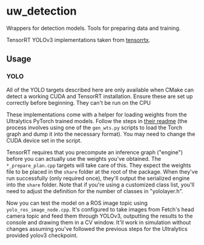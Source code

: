 # uw_detection

Wrappers for detection models. Tools for preparing data and training.

TensorRT YOLOv3 implementations taken from [tensorrtx](https://github.com/wang-xinyu/tensorrtx).

## Usage

### YOLO

All of the YOLO targets described here are only available when CMake can detect a working CUDA and TensorRT installation. Ensure these are set up correctly before beginning. They can't be run on the CPU

These implementations come with a helper for loading weights from the Ultralytics PyTorch trained models. Follow the steps in [their readme](https://github.com/wang-xinyu/tensorrtx/blob/master/yolov3/README.md) (the process involves using one of the `gen_wts.py` scripts to load the Torch graph and dump it into the necessary format). You may need to change the CUDA device set in the script.

TensorRT requires that you precompute an inference graph ("engine") before you can actually use the weights you've obtained. The `*_prepare_plan.cpp` targets will take care of this. They expect the weights file to be placed in the `share` folder at the root of the package. When they've run successfully (only required once), they'll output the serialized engine into the `share` folder. Note that if you're using a customized class list, you'll need to adjust the definition for the number of classes in "yololayer.h".

Now you can test the model on a ROS image topic using `yolo_ros_image_node.cpp`. It's configured to take images from Fetch's head camera topic and feed them through YOLOv3, outputting the results to the console and drawing them in a CV window. It'll work in simulation without changes assuming you've followed the previous steps for the Ultralytics provided yolov3 checkpoint. 